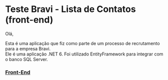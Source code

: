 # Teste Bravi - Lista de Contatos (front-end)

Olá,

Esta é uma aplicação que fiz como parte de um processo de recrutamento para a empresa Bravi.  
Ele é uma aplicação .NET 6. Foi utilizado EntityFramework para integrar com o banco SQL Server.

### [Front-End](https://github.com/antoniofmoraes/TesteBravi-ListaDeContatos-Front)

